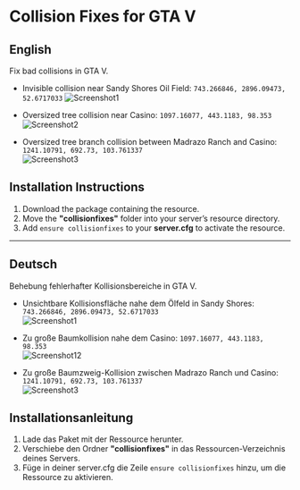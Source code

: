 # Collision Fixes for GTA V

## English

Fix bad collisions in GTA V.

- Invisible collision near Sandy Shores Oil Field: `743.266846, 2896.09473, 52.6717033` 
  ![Screenshot1](https://i.imgur.com/JyX2DN1.png)

- Oversized tree collision near Casino: `1097.16077, 443.1183, 98.353`
  ![Screenshot2](https://i.imgur.com/GWMHc5l.png)

- Oversized tree branch collision between Madrazo Ranch and Casino: `1241.10791, 692.73, 103.761337`  
  ![Screenshot3](https://i.imgur.com/4HYOyGc.png)

## Installation Instructions
1. Download the package containing the resource.  
2. Move the **"collisionfixes"** folder into your server’s resource directory.  
3. Add `ensure collisionfixes` to your **server.cfg** to activate the resource.
---

## Deutsch

Behebung fehlerhafter Kollisionsbereiche in GTA V.

- Unsichtbare Kollisionsfläche nahe dem Ölfeld in Sandy Shores: `743.266846, 2896.09473, 52.6717033`  
  ![Screenshot1](https://i.imgur.com/JyX2DN1.png)

- Zu große Baumkollision nahe dem Casino: `1097.16077, 443.1183, 98.353`  
  ![Screenshot12](https://i.imgur.com/GWMHc5l.png)

- Zu große Baumzweig-Kollision zwischen Madrazo Ranch und Casino: `1241.10791, 692.73, 103.761337`  
  ![Screenshot3](https://i.imgur.com/4HYOyGc.png)

## Installationsanleitung
1. Lade das Paket mit der Ressource herunter.  
2. Verschiebe den Ordner **"collisionfixes"** in das Ressourcen-Verzeichnis deines Servers.  
3. Füge in deiner server.cfg die Zeile `ensure collisionfixes` hinzu, um die Ressource zu aktivieren.  
